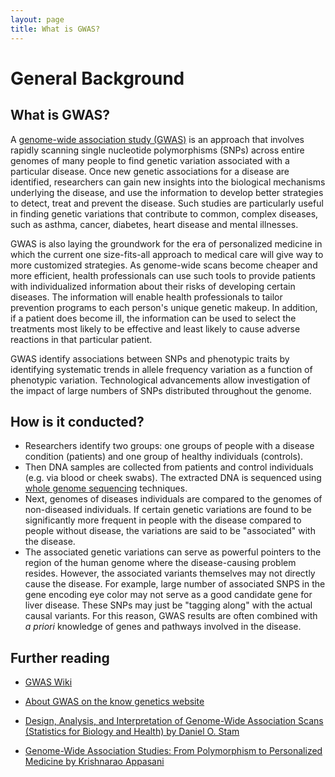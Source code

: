 ```yaml
---
layout: page
title: What is GWAS?
---
```


General Background
===================

## What is GWAS?

A [genome-wide association study (GWAS)](https://en.wikipedia.org/wiki/Genome-wide_association_study) is an approach that involves rapidly scanning single nucleotide polymorphisms (SNPs) across entire genomes of many people to find genetic variation associated with a particular disease. Once new genetic associations for a disease are identified, researchers can gain new insights into the biological mechanisms underlying the disease, and use the information to develop better strategies to detect, treat and prevent the disease. Such studies are particularly useful in finding genetic variations that contribute to common, complex diseases, such as asthma, cancer, diabetes, heart disease and mental illnesses.

GWAS is also laying the groundwork for the era of personalized medicine in which the current one size-fits-all approach to medical care will give way to more customized strategies. As genome-wide scans become cheaper and more efficient, health professionals can use such tools to provide patients with individualized information about their risks of developing certain diseases. The information will enable health professionals to tailor prevention programs to each person's unique genetic makeup. In addition, if a patient does become ill, the information can be used to select the treatments most likely to be effective and least likely to cause adverse reactions in that particular patient.

GWAS identify associations between SNPs and phenotypic traits by identifying systematic trends in allele frequency variation as a function of phenotypic variation. Technological advancements allow investigation of the impact of large numbers of SNPs distributed throughout the genome.


## How is it conducted?

* Researchers identify two groups: one groups of people with a disease condition (patients) and one group of healthy individuals (controls).
* Then DNA samples are collected from patients and control individuals (e.g. via blood or cheek swabs). The extracted DNA is sequenced using [whole genome sequencing](https://en.wikipedia.org/wiki/Whole_genome_sequencing) techniques.
* Next, genomes of diseases individuals are compared to the genomes of non-diseased individuals. If certain genetic variations are found to be significantly more frequent in people with the disease compared to people without disease, the variations are said to be "associated" with the disease.
* The associated genetic variations can serve as powerful pointers to the region of the human genome where the disease-causing problem resides. However, the associated variants themselves may not directly cause the disease. For example, large number of associated SNPS in the gene encoding eye color may not serve as a good candidate gene for liver disease. These SNPs may just be "tagging along" with the actual causal variants. For this reason, GWAS results are often combined with *a priori* knowledge of genes and pathways involved in the disease.

## Further reading

  - [GWAS Wiki](https://en.wikipedia.org/wiki/Genome-wide_association_study)

  - [About GWAS on the know genetics website](https://knowgenetics.org/genome-wide-association-studies-gwas/)

  - [Design, Analysis, and Interpretation of Genome-Wide Association Scans (Statistics for Biology and Health) by Daniel O. Stam](https://www.amazon.com/Daniel-Stram-ebook-dp-B00Q6K3082/dp/B00Q6K3082/ref=mt_other?_encoding=UTF8&me=&qid=1594914210)

  - [Genome-Wide Association Studies: From Polymorphism to Personalized Medicine by Krishnarao Appasani](https://www.amazon.com/Genome-Wide-Association-Studies-Polymorphism-Personalized-ebook/dp/B017205EP6/ref=sr_1_1?crid=310PWHK5O9RXY&dchild=1&keywords=genome+wide+association+study&qid=1594914256&sprefix=genome+wide+ass%2Caps%2C211&sr=8-1)
